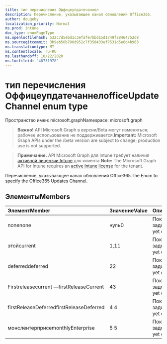 ```yaml
---
title: тип перечисления Оффицеупдатечаннел
description: Перечисление, указывающее канал обновлений Office365.
author: dougeby
localization_priority: Normal
ms.prod: intune
doc_type: enumPageType
ms.openlocfilehash: 532c7d5ebd1c3efafe7bbd15d1749f28464752d8
ms.sourcegitcommit: 3b9eb50b790d952c7f350433ef7531d5e6d4b963
ms.translationtype: MT
ms.contentlocale: ru-RU
ms.lasthandoff: 10/22/2020
ms.locfileid: "48731978"
---
```

# <a name="officeupdatechannel-enum-type"></a><span data-ttu-id="03407-103">тип перечисления Оффицеупдатечаннел</span><span class="sxs-lookup"><span data-stu-id="03407-103">officeUpdateChannel enum type</span></span>

<span data-ttu-id="03407-104">Пространство имен: microsoft.graph</span><span class="sxs-lookup"><span data-stu-id="03407-104">Namespace: microsoft.graph</span></span>

> <span data-ttu-id="03407-105">**Важно!** API Microsoft Graph в версии/Beta могут изменяться; рабочее использование не поддерживается.</span><span class="sxs-lookup"><span data-stu-id="03407-105">**Important:** Microsoft Graph APIs under the /beta version are subject to change; production use is not supported.</span></span>

> <span data-ttu-id="03407-106">**Примечание.** API Microsoft Graph для Intune требует наличия [активной лицензии Intune](https://go.microsoft.com/fwlink/?linkid=839381) для клиента.</span><span class="sxs-lookup"><span data-stu-id="03407-106">**Note:** The Microsoft Graph API for Intune requires an [active Intune license](https://go.microsoft.com/fwlink/?linkid=839381) for the tenant.</span></span>

<span data-ttu-id="03407-107">Перечисление, указывающее канал обновлений Office365.</span><span class="sxs-lookup"><span data-stu-id="03407-107">The Enum to specify the Office365 Updates Channel.</span></span>

## <a name="members"></a><span data-ttu-id="03407-108">Элементы</span><span class="sxs-lookup"><span data-stu-id="03407-108">Members</span></span>
|<span data-ttu-id="03407-109">Элемент</span><span class="sxs-lookup"><span data-stu-id="03407-109">Member</span></span>|<span data-ttu-id="03407-110">Значение</span><span class="sxs-lookup"><span data-stu-id="03407-110">Value</span></span>|<span data-ttu-id="03407-111">Описание</span><span class="sxs-lookup"><span data-stu-id="03407-111">Description</span></span>|
|:---|:---|:---|
|<span data-ttu-id="03407-112">none</span><span class="sxs-lookup"><span data-stu-id="03407-112">none</span></span>|<span data-ttu-id="03407-113">нуль</span><span class="sxs-lookup"><span data-stu-id="03407-113">0</span></span>|<span data-ttu-id="03407-114">Пока не задокументировано.</span><span class="sxs-lookup"><span data-stu-id="03407-114">Not yet documented</span></span>|
|<span data-ttu-id="03407-115">этой</span><span class="sxs-lookup"><span data-stu-id="03407-115">current</span></span>|<span data-ttu-id="03407-116">1,1</span><span class="sxs-lookup"><span data-stu-id="03407-116">1</span></span>|<span data-ttu-id="03407-117">Пока не задокументировано.</span><span class="sxs-lookup"><span data-stu-id="03407-117">Not yet documented</span></span>|
|<span data-ttu-id="03407-118">deferred</span><span class="sxs-lookup"><span data-stu-id="03407-118">deferred</span></span>|<span data-ttu-id="03407-119">2</span><span class="sxs-lookup"><span data-stu-id="03407-119">2</span></span>|<span data-ttu-id="03407-120">Пока не задокументировано.</span><span class="sxs-lookup"><span data-stu-id="03407-120">Not yet documented</span></span>|
|<span data-ttu-id="03407-121">Firstreleasecurrent —</span><span class="sxs-lookup"><span data-stu-id="03407-121">firstReleaseCurrent</span></span>|<span data-ttu-id="03407-122">4</span><span class="sxs-lookup"><span data-stu-id="03407-122">3</span></span>|<span data-ttu-id="03407-123">Пока не задокументировано.</span><span class="sxs-lookup"><span data-stu-id="03407-123">Not yet documented</span></span>|
|<span data-ttu-id="03407-124">firstReleaseDeferred</span><span class="sxs-lookup"><span data-stu-id="03407-124">firstReleaseDeferred</span></span>|<span data-ttu-id="03407-125">4 </span><span class="sxs-lookup"><span data-stu-id="03407-125">4</span></span>|<span data-ttu-id="03407-126">Пока не задокументировано.</span><span class="sxs-lookup"><span data-stu-id="03407-126">Not yet documented</span></span>|
|<span data-ttu-id="03407-127">монслентерприсе</span><span class="sxs-lookup"><span data-stu-id="03407-127">monthlyEnterprise</span></span>|<span data-ttu-id="03407-128">5 </span><span class="sxs-lookup"><span data-stu-id="03407-128">5</span></span>|<span data-ttu-id="03407-129">Пока не задокументировано.</span><span class="sxs-lookup"><span data-stu-id="03407-129">Not yet documented</span></span>|





